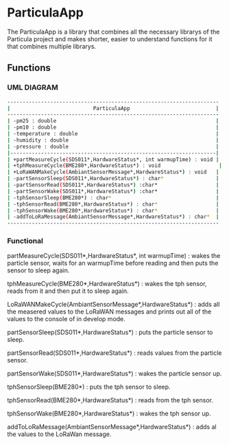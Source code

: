 # ParticulaApp

The ParticulaApp is a library that combines all the necessary librarys of the Particula project and makes shorter, easier to understand functions for it that combines multiple librarys.


## Functions

### UML DIAGRAM

```bash
---------------------------------------------------------------------
|                           ParticulaApp                            |
---------------------------------------------------------------------
| -pm25 : double                                                    |
| -pm10 : double                                                    |
| -temperature : double                                             |
| -humidity : double                                                |
| -pressure : double                                                |
|-------------------------------------------------------------------|
| +partMeasureCycle(SDS011*,HardwareStatus*, int warmupTime) : void |
| +tphMeasureCycle(BME280*,HardwareStatus*) : void                   |
| +LoRaWANMakeCycle(AmbiantSensorMessage*,HardwareStatus*) : void   |
| -partSensorSleep(SDS011*,HardwareStatus*) : char*                 |
| -partSensorRead(SDS011*,HardwareStatus*) :char*                   |
| -partSensorWake(SDS011*,HardwareStatus*) :char*                   |
| -tphSensorSleep(BME280*) : char*                                  |
| -tphSensorRead(BME280*,HardwareStatus*) : char*                   |
| -tphSensorWake(BME280*,HardwareStatus*) : char*                   |
| -addToLoRaMessage(AmbiantSensorMessage*,HardwareStatus*) : char*  |
---------------------------------------------------------------------
```

### Functional

partMeasureCycle(SDS011*,HardwareStatus*, int warmupTime) : wakes the particle sensor, waits for an warmupTime before reading and then puts the sensor to sleep again.

tphMeasureCycle(BME280*,HardwareStatus*) : wakes the tph sensor, reads from it and then put it to sleep again.

LoRaWANMakeCycle(AmbiantSensorMessage*,HardwareStatus*) : adds all the measered values to the LoRaWAN messages and prints out all of the values to the console of in develop mode.

partSensorSleep(SDS011*,HardwareStatus*) : puts the particle sensor to sleep.

partSensorRead(SDS011*,HardwareStatus*) : reads values from the particle sensor.

partSensorWake(SDS011*,HardwareStatus*) : wakes the particle sensor up.

tphSensorSleep(BME280*) : puts the tph sensor to sleep.      

tphSensorRead(BME280*,HardwareStatus*) : reads from the tph sensor.

tphSensorWake(BME280*,HardwareStatus*) : wakes the tph sensor up.

addToLoRaMessage(AmbiantSensorMessage*,HardwareStatus*) : adds al the values to the LoRaWan message.




